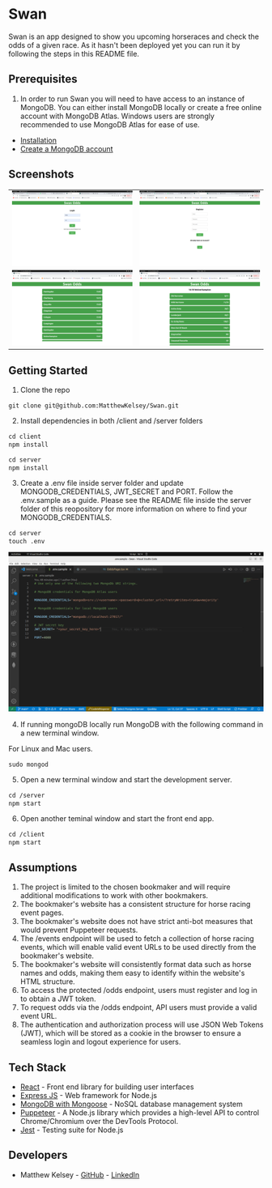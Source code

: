 # Swan



Swan is an app designed to show you upcoming horseraces and check the odds of a given race. As it hasn't been deployed yet you can run it by following the steps in this README file.

## Prerequisites

1. In order to run Swan you will need to have access to an instance of MongoDB. You can either install MongoDB locally or create a free online account with MongoDB Atlas. Windows users are strongly recommended to use MongoDB Atlas for ease of use. 

* [Installation](https://www.mongodb.com/docs/manual/installation/)
* [Create a MongoDB account](https://www.mongodb.com/atlas/database)

## Screenshots


<table>
  <tr>
    <td><img src="/images/image1.png" alt="Screenshot 1"></td>
    <td><img src="./images/image2.png" alt="Screenshot 2"></td>
  </tr>
  <tr>
    <td><img src="./images/image3.png" alt="Screenshot 3"></td>
    <td><img src="./images/image4.png" alt="Screenshot 4"></td>
  </tr>
</table>



## Getting Started

1. Clone the repo

```
git clone git@github.com:MatthewKelsey/Swan.git

```


2. Install dependencies in both /client and /server folders

```
cd client
npm install
```
```
cd server
npm install
```

3. Create a .env file inside server folder and update MONGODB_CREDENTIALS, JWT_SECRET and PORT. Follow the .env.sample as a guide. Please see the README file inside the server folder of this reopository for more information on where to find your MONGODB_CREDENTIALS.
```
cd server
touch .env
```
<img src="./images/image5.png" alt="Screenshot 5">

4. If running mongoDB locally run MongoDB with the following command in a new terminal window. 

For Linux and Mac users.

```
sudo mongod
```


5. Open a new terminal window and start the development server.
```
cd /server
npm start
```

6. Open another teminal window and start the front end app.
```
cd /client
npm start
```

## Assumptions
1. The project is limited to the chosen bookmaker and will require additional modifications to work with other bookmakers.
2. The bookmaker's website has a consistent structure for horse racing event pages.
3. The bookmaker's website does not have strict anti-bot measures that would prevent Puppeteer requests.
4. The /events endpoint will be used to fetch a collection of horse racing events, which will enable valid event URLs to be used directly from the bookmaker's website.
5. The bookmaker's website will consistently format data such as horse names and odds, making them easy to identify within the website's HTML structure.
6. To access the protected /odds endpoint, users must register and log in to obtain a JWT token.
7. To request odds via the /odds endpoint, API users must provide a valid event URL.
8. The authentication and authorization process will use JSON Web Tokens (JWT), which will be stored as a cookie in the browser to ensure a seamless login and logout experience for users.


## Tech Stack

* [React](https://reactjs.org) - Front end library for building user interfaces
* [Express JS](https://expressjs.com) - Web framework for Node.js
* [MongoDB with Mongoose](https://www.mongodb.com) - NoSQL database management system
* [Puppeteer](https://pptr.dev/) - A Node.js library which provides a high-level API to control Chrome/Chromium over the DevTools Protocol.
* [Jest](https://jestjs.io) - Testing suite for Node.js



## Developers

* Matthew Kelsey - [GitHub](https://github.com/MatthewKelsey) - [LinkedIn]()

